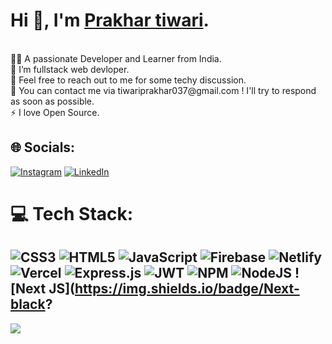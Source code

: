 <h1>Hi 👋, I'm <a target="blank" href="https://www.linkedin.com/in/prakhar-tiwari-a1a654213/"> Prakhar tiwari</a>.</h1><br>
👨‍💻 A passionate Developer and Learner from India.<br>
🌱  I’m fullstack web devloper.<br>
🤝 Feel free to reach out to me for some techy discussion.<br>
💬 You can contact me via tiwariprakhar037@gmail.com ! I'll try to respond as soon as possible.<br>
⚡ I love Open Source.


## 🌐 Socials:
[![Instagram](https://img.shields.io/badge/Instagram-%23E4405F.svg?logo=Instagram&logoColor=white)](https://www.instagram.com/prakhar_tiwari_12/) 
[![LinkedIn](https://img.shields.io/badge/LinkedIn-%230077B5.svg?logo=linkedin&logoColor=white)](https://www.linkedin.com/in/prakhar-tiwari-a1a654213/) 


# 💻 Tech Stack:
![CSS3](https://img.shields.io/badge/css3-%231572B6.svg?style=plastic&logo=css3&logoColor=white) ![HTML5](https://img.shields.io/badge/html5-%23E34F26.svg?style=plastic&logo=html5&logoColor=white) ![JavaScript](https://img.shields.io/badge/javascript-%23323330.svg?style=plastic&logo=javascript&logoColor=%23F7DF1E) ![Firebase](https://img.shields.io/badge/firebase-%23039BE5.svg?style=plastic&logo=firebase) ![Netlify](https://img.shields.io/badge/netlify-%23000000.svg?style=plastic&logo=netlify&logoColor=#00C7B7) ![Vercel](https://img.shields.io/badge/vercel-%23000000.svg?style=plastic&logo=vercel&logoColor=white) ![Express.js](https://img.shields.io/badge/express.js-%23404d59.svg?style=plastic&logo=express&logoColor=%2361DAFB) ![JWT](https://img.shields.io/badge/JWT-black?style=plastic&logo=JSON%20web%20tokens) ![NPM](https://img.shields.io/badge/NPM-%23000000.svg?style=plastic&logo=npm&logoColor=white) ![NodeJS](https://img.shields.io/badge/node.js-6DA55F?style=plastic&logo=node.js&logoColor=white) ![Next JS](https://img.shields.io/badge/Next-black?
---
[![](https://visitcount.itsvg.in/api?id=Chirag0002&icon=0&color=0)](https://visitcount.itsvg.in)
